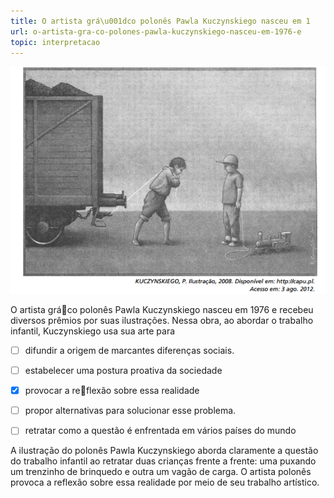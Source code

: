 ```yaml
---
title: O artista grá\u001dco polonês Pawla Kuczynskiego nasceu em 1
url: o-artista-gra-co-polones-pawla-kuczynskiego-nasceu-em-1976-e
topic: interpretacao
---
```



![](a115c67d-51e2-7f7a-c8ad-cc15871cae7b.png)

O artista gráco polonês Pawla Kuczynskiego nasceu em 1976 e recebeu diversos prêmios por suas ilustrações. Nessa obra, ao abordar o trabalho infantil, Kuczynskiego usa sua arte para



- [ ] difundir a origem de marcantes diferenças sociais.
- [ ] estabelecer uma postura proativa da sociedade
- [x] provocar a reflexão sobre essa realidade
- [ ] propor alternativas para solucionar esse problema.
- [ ] retratar como a questão é enfrentada em vários países do mundo


A ilustração do polonês Pawla Kuczynskiego aborda claramente a questão do trabalho infantil ao retratar duas crianças frente a frente: uma puxando um trenzinho de brinquedo e outra um vagão de carga. O artista polonês provoca a reflexão sobre essa realidade por meio de seu trabalho artístico.
